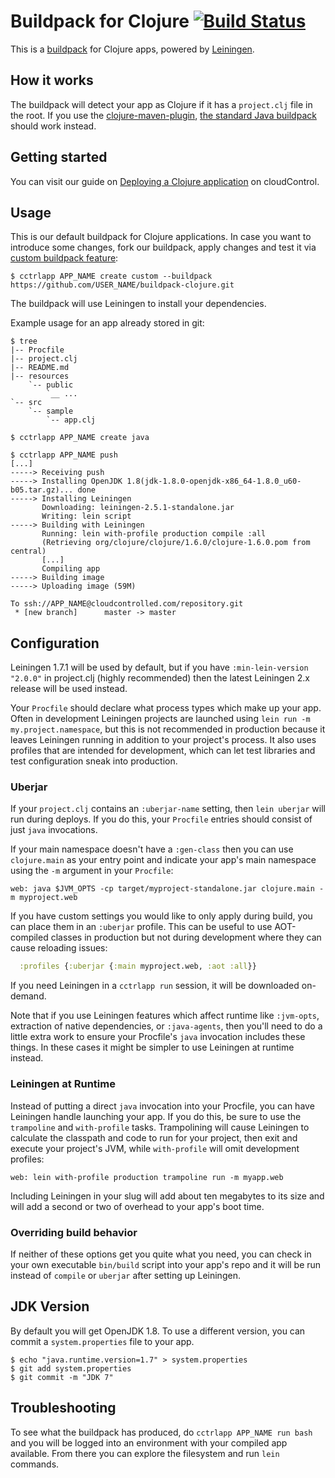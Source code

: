 # Buildpack for Clojure [![Build Status](https://travis-ci.org/cloudControl/buildpack-clojure.svg?branch=master)](https://travis-ci.org/cloudControl/buildpack-clojure)

This is a [buildpack](https://www.cloudcontrol.com/dev-center/Platform%20Documentation#buildpacks-and-the-procfile) for
Clojure apps, powered by [Leiningen](http://leiningen.org).

## How it works

The buildpack will detect your app as Clojure if it has a
`project.clj` file in the root. If you use the
[clojure-maven-plugin](https://github.com/talios/clojure-maven-plugin),
[the standard Java buildpack](https://github.com/cloudControl/buildpack-java)
should work instead.

## Getting started

You can visit our guide on [Deploying a Clojure application](https://www.cloudcontrol.com/dev-center/guides/java/clojure-helloworld)
on cloudControl.

## Usage

This is our default buildpack for Clojure applications. In case you want to introduce some changes, fork our buildpack,
apply changes and test it via [custom buildpack feature](https://www.cloudcontrol.com/dev-center/Guides/Third-Party%20Buildpacks/Third-Party%20Buildpacks):

    $ cctrlapp APP_NAME create custom --buildpack https://github.com/USER_NAME/buildpack-clojure.git

The buildpack will use Leiningen to install your dependencies.

Example usage for an app already stored in git:

    $ tree
    |-- Procfile
    |-- project.clj
    |-- README.md
    |-- resources
        `-- public
            `__ ...
    `-- src
        `-- sample
            `-- app.clj

    $ cctrlapp APP_NAME create java

    $ cctrlapp APP_NAME push
    [...]
    -----> Receiving push
    -----> Installing OpenJDK 1.8(jdk-1.8.0-openjdk-x86_64-1.8.0_u60-b05.tar.gz)... done
    -----> Installing Leiningen
           Downloading: leiningen-2.5.1-standalone.jar
           Writing: lein script
    -----> Building with Leiningen
           Running: lein with-profile production compile :all
           (Retrieving org/clojure/clojure/1.6.0/clojure-1.6.0.pom from central)
           [...]
           Compiling app
    -----> Building image
    -----> Uploading image (59M)

    To ssh://APP_NAME@cloudcontrolled.com/repository.git
     * [new branch]      master -> master

## Configuration

Leiningen 1.7.1 will be used by default, but if you have
`:min-lein-version "2.0.0"` in project.clj (highly recommended) then
the latest Leiningen 2.x release will be used instead.

Your `Procfile` should declare what process types which make up your
app. Often in development Leiningen projects are launched using `lein
run -m my.project.namespace`, but this is not recommended in
production because it leaves Leiningen running in addition to your
project's process. It also uses profiles that are intended for
development, which can let test libraries and test configuration sneak
into production.

### Uberjar

If your `project.clj` contains an `:uberjar-name` setting, then
`lein uberjar` will run during deploys. If you do this, your `Procfile`
entries should consist of just `java` invocations.

If your main namespace doesn't have a `:gen-class` then you can use
`clojure.main` as your entry point and indicate your app's main
namespace using the `-m` argument in your `Procfile`:

    web: java $JVM_OPTS -cp target/myproject-standalone.jar clojure.main -m myproject.web

If you have custom settings you would like to only apply during build,
you can place them in an `:uberjar` profile. This can be useful to use
AOT-compiled classes in production but not during development where
they can cause reloading issues:

```clj
  :profiles {:uberjar {:main myproject.web, :aot :all}}
```

If you need Leiningen in a `cctrlapp run` session, it will be downloaded on-demand.

Note that if you use Leiningen features which affect runtime like
`:jvm-opts`, extraction of native dependencies, or `:java-agents`,
then you'll need to do a little extra work to ensure your Procfile's
`java` invocation includes these things. In these cases it might be
simpler to use Leiningen at runtime instead.

### Leiningen at Runtime

Instead of putting a direct `java` invocation into your Procfile, you
can have Leiningen handle launching your app. If you do this, be sure
to use the `trampoline` and `with-profile` tasks. Trampolining will
cause Leiningen to calculate the classpath and code to run for your
project, then exit and execute your project's JVM, while
`with-profile` will omit development profiles:

    web: lein with-profile production trampoline run -m myapp.web

Including Leiningen in your slug will add about ten megabytes to its
size and will add a second or two of overhead to your app's boot time.

### Overriding build behavior

If neither of these options get you quite what you need, you can check
in your own executable `bin/build` script into your app's repo and it
will be run instead of `compile` or `uberjar` after setting up Leiningen.

## JDK Version

By default you will get OpenJDK 1.8. To use a different version, you
can commit a `system.properties` file to your app.

```
$ echo "java.runtime.version=1.7" > system.properties
$ git add system.properties
$ git commit -m "JDK 7"
```

## Troubleshooting

To see what the buildpack has produced, do `cctrlapp APP_NAME run bash` and you
will be logged into an environment with your compiled app available.
From there you can explore the filesystem and run `lein` commands.
